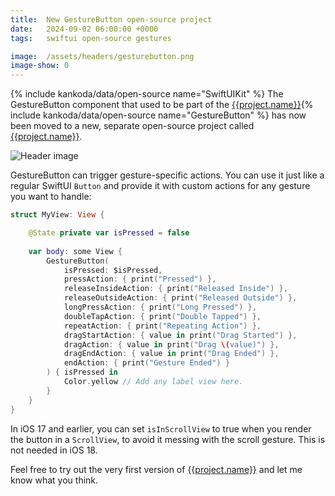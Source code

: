 ```yaml
---
title:  New GestureButton open-source project
date:   2024-09-02 06:00:00 +0000
tags:   swiftui open-source gestures

image:  /assets/headers/gesturebutton.png
image-show: 0
---
```


{% include kankoda/data/open-source name="SwiftUIKit" %}
The GestureButton component that used to be part of the [{{project.name}}]({{project.url}}){% include kankoda/data/open-source name="GestureButton" %} has now been moved to a new, separate open-source project called [{{project.name}}]({{project.url}}).

![Header image]({{page.image}})

GestureButton can trigger gesture-specific actions. You can use it just like a regular SwiftUI `Button` and provide it with custom actions for any gesture you want to handle:

```swift
struct MyView: View {

    @State private var isPressed = false
    
    var body: some View {
        GestureButton(
            isPressed: $isPressed,
            pressAction: { print("Pressed") },
            releaseInsideAction: { print("Released Inside") },
            releaseOutsideAction: { print("Released Outside") },
            longPressAction: { print("Long Pressed") },
            doubleTapAction: { print("Double Tapped") },
            repeatAction: { print("Repeating Action") },
            dragStartAction: { value in print("Drag Started") },
            dragAction: { value in print("Drag \(value)") },
            dragEndAction: { value in print("Drag Ended") },
            endAction: { print("Gesture Ended") }
        ) { isPressed in
            Color.yellow // Add any label view here.
        }
    }
}
```

In iOS 17 and earlier, you can set `isInScrollView` to true when you render the button in a `ScrollView`, to avoid it messing with the scroll gesture. This is not needed in iOS 18.

Feel free to try out the very first version of [{{project.name}}]({{project.url}}) and let me know what you think.